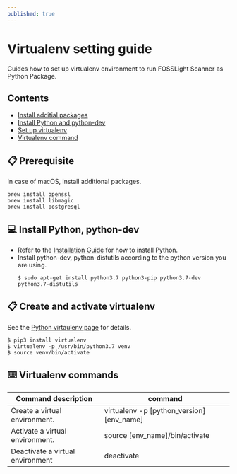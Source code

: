 ```yaml
---
published: true
---
```

# Virtualenv setting guide

Guides how to set up virtualenv environment to run FOSSLight Scanner as Python Package.

## Contents
- [Install additial packages](#pre)
- [Install Python and python-dev](#python)
- [Set up virtualenv](#virtualenv)
- [Virtualenv command](#command)


## 📋 <a name="pre"></a>Prerequisite
In case of macOS, install additional packages.
```
brew install openssl
brew install libmagic
brew install postgresql
```

## 💻 <a name="python"></a>Install Python, python-dev

- Refer to the [Installation Guide][install] for how to install Python.
- Install python-dev, python-distutils according to the python version you are using.
  ```
  $ sudo apt-get install python3.7 python3-pip python3.7-dev python3.7-distutils
  ```

[install]: https://realpython.com/installing-python


## 📋 <a name="virtualenv"></a>Create and activate virtualenv

See the [Python virtaulenv page][venv] for details.
```
$ pip3 install virtualenv
$ virtualenv -p /usr/bin/python3.7 venv
$ source venv/bin/activate
```

[venv]: https://docs.python.org/3.6/library/venv.html

## ⌨️ <a name="command"></a>Virtualenv commands

| Command description  | command |
| ------------- | ------------- |
| Create a virtual environment. | virtualenv -p [python_version] [env_name] |
| Activate a virtual environment. | source [env_name]/bin/activate |
| Deactivate a virtual environment | deactivate | 

